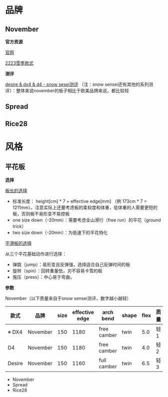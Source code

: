 # 品牌

## November

**官方资源**

[官网](https://www.novembermfg.com/)

[2223雪季款式](./assets/NOV22-23カタログweb.pdf)

**测评**

[desire & dx4 & d4 - snow sesei测评](https://www.bilibili.com/video/BV1KP4y1t7jz?spm_id_from=333.999.0.0) （注：snow sensei还有其他的系列测评）：整体来说november的板子相比于欧美品牌来说，都比较轻

## Spread

## Rice28

# 风格

## 平花板

**选择**

[板长的选择](https://www.youtube.com/watch?v=IjljqQHYkXg&t=448s&ab_channel=%E3%82%B9%E3%83%8E%E3%83%9C%E3%83%BC%E5%85%88%E7%94%9FbyLATEproject)

- 标准长度： height[cm] * 7 = effective edge[mm] （例 173cm * 7 = 1211mm）。注意实际上还要考虑板的柔软度和体重，低体重的人需要更短的板，否则板不易形变不易控板
- one size down（-20mm）：需要考虑全山滑行（free run）的平花（ground trick）
- two size down（-20mm）：为低速下的平花特化

[平滑板的选择](https://www.youtube.com/watch?v=Ip25SEaw8EU&t=37s&ab_channel=%E3%82%B9%E3%83%8E%E3%83%9C%E3%83%BC%E5%85%88%E7%94%9FbyLATEproject)

从三个平花基础动作进行选择：

- 弹跳（jump）：易形变且反弹强，选择适合自己反弹时间的板
- 旋转（spin）：回转重量低，刃不容易卡雪的板
- 施压（press）：中心易于弯曲，



**参数**

November（以下质量来自于snow sensei测评，数字越小越轻）

| 款式   | 品牌     | size | effective edge | arch bend   | shape | flex | 质量 |
| ------ | -------- | ---- | -------------- | ----------- | ----- | ---- | ---- |
| ※ DX4  | November | 150  | 1180           | free camber | twin  | 5.0  | 轻1  |
| D4     | November | 150  | 1180           | free camber | twin  | 4.0  | 轻2  |
| Desire | November | 150  | 1160           | full camber | twin  | 6.5  | 轻3  |



- November
- Spread
- Rice28